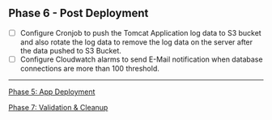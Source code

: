 ## Phase 6 - Post Deployment
- [ ] Configure Cronjob to push the Tomcat Application log data to S3 bucket and also rotate the log data to remove the log data on the server after the data pushed to S3 Bucket. 
- [ ] Configure Cloudwatch alarms to send E-Mail notification when database connections are more than 100 threshold.

---

[Phase 5: App Deployment](/docs/5-app-deployment.md)

[Phase 7: Validation & Cleanup](/docs/validation-cleanup.md)
